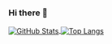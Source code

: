 ### Hi there 👋

<!--
**li-plus/li-plus** is a ✨ _special_ ✨ repository because its `README.md` (this file) appears on your GitHub profile.

Here are some ideas to get you started:

- 🔭 I’m currently working on ...
- 🌱 I’m currently learning ...
- 👯 I’m looking to collaborate on ...
- 🤔 I’m looking for help with ...
- 💬 Ask me about ...
- 📫 How to reach me: ...
- 😄 Pronouns: ...
- ⚡ Fun fact: ...
-->

<a href="https://github.com/li-plus">
  <img align="center" alt="GitHub Stats" src="https://github-readme-stats.vercel.app/api?username=li-plus&show_icons=true&include_all_commits=true" />
</a>

<a href="https://github.com/li-plus">
  <img align="center" alt="Top Langs" src="https://github-readme-stats.vercel.app/api/top-langs/?username=li-plus&layout=compact&langs_count=6&exclude_repo=undergrad" />
</a>
